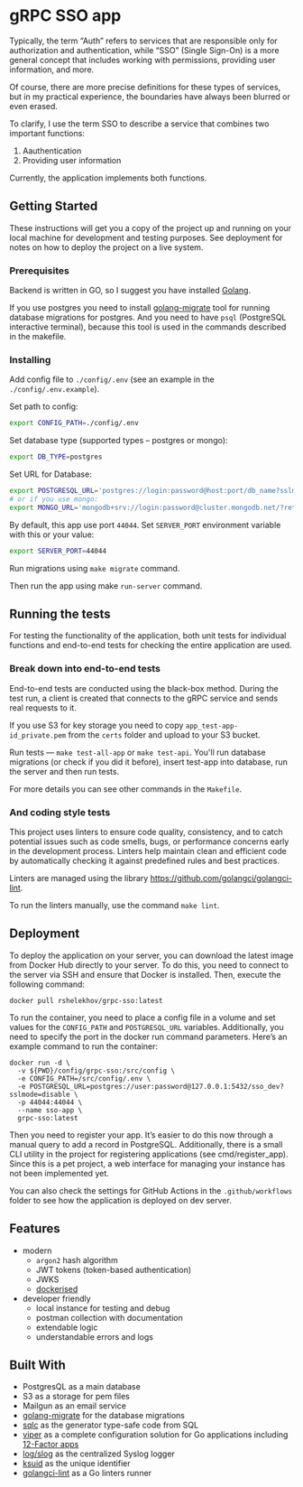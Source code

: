 # gRPC SSO app

Typically, the term “Auth” refers to services that are responsible only for authorization and authentication, while “SSO” (Single Sign-On) is a more general concept that includes working with permissions, providing user information, and more.

Of course, there are more precise definitions for these types of services, but in my practical experience, the boundaries have always been blurred or even erased.

To clarify, I use the term SSO to describe a service that combines two important functions:

1. Aauthentication
2. Providing user information

Currently, the application implements both functions.

## Getting Started

These instructions will get you a copy of the project up and running on your local machine for development and testing purposes. See deployment for notes on how to deploy the project on a live system.

### Prerequisites

Backend is written in GO, so I suggest you have installed [Golang](https://golang.org).

If you use postgres you need to install [golang-migrate](https://github.com/golang-migrate/migrate) tool for running database migrations for postgres. And you need to have `psql` (PostgreSQL interactive terminal), because this tool is used in the commands described in the makefile.

### Installing

Add config file to `./config/.env` (see an example in the `./config/.env.example`).

Set path to config:

```bash
export CONFIG_PATH=./config/.env
```

Set database type (supported types – postgres or mongo):

```bash
export DB_TYPE=postgres
```

Set URL for Database:

```bash
export POSTGRESQL_URL='postgres://login:password@host:port/db_name?sslmode=disable'
# or if you use mongo:
export MONGO_URL='mongodb+srv://login:password@cluster.mongodb.net/?retryWrites=true&w=majority&appName=Cluster'
```

By default, this app use port `44044`. Set `SERVER_PORT` environment variable with this or your value:

```bash
export SERVER_PORT=44044
```

Run migrations using `make migrate` command.

Then run the app using make `run-server` command.

## Running the tests

For testing the functionality of the application, both unit tests for individual functions and end-to-end tests for checking the entire application are used.

### Break down into end-to-end tests

End-to-end tests are conducted using the black-box method. During the test run, a client is created that connects to the gRPC service and sends real requests to it.

If you use S3 for key storage you need to copy `app_test-app-id_private.pem` from the `certs` folder and upload to your S3 bucket.

Run tests — `make test-all-app` or `make test-api`. You'll run database migrations (or check if you did it before), insert test-app into database, run the server and then run tests.

For more details you can see other commands in the `Makefile`.

### And coding style tests

This project uses linters to ensure code quality, consistency, and to catch potential issues such as code smells, bugs, or performance concerns early in the development process. Linters help maintain clean and efficient code by automatically checking it against predefined rules and best practices.

Linters are managed using the library https://github.com/golangci/golangci-lint.

To run the linters manually, use the command `make lint`.

## Deployment

To deploy the application on your server, you can download the latest image from Docker Hub directly to your server. To do this, you need to connect to the server via SSH and ensure that Docker is installed. Then, execute the following command:

```
docker pull rshelekhov/grpc-sso:latest
```

To run the container, you need to place a config file in a volume and set values for the `CONFIG_PATH` and `POSTGRESQL_URL` variables. Additionally, you need to specify the port in the docker run command parameters. Here’s an example command to run the container:

```
docker run -d \
  -v ${PWD}/config/grpc-sso:/src/config \
  -e CONFIG_PATH=/src/config/.env \
  -e POSTGRESQL_URL=postgres://user:password@127.0.0.1:5432/sso_dev?sslmode=disable \
  -p 44044:44044 \
  --name sso-app \
  grpc-sso:latest
```

Then you need to register your app. It’s easier to do this now through a manual query to add a record in PostgreSQL. Additionally, there is a small CLI utility in the project for registering applications (see cmd/register_app). Since this is a pet project, a web interface for managing your instance has not been implemented yet.

You can also check the settings for GitHub Actions in the `.github/workflows` folder to see how the application is deployed on dev server.

## Features

- modern
  - `argon2` hash algorithm
  - JWT tokens (token-based authentication)
  - JWKS
  - [dockerised](https://hub.docker.com/r/rshelekhov/grpc-sso)
- developer friendly
  - local instance for testing and debug
  - postman collection with documentation
  - extendable logic
  - understandable errors and logs

## Built With

- PostgresQL as a main database
- S3 as a storage for pem files
- Mailgun as an email service
- [golang-migrate](https://github.com/golang-migrate/migrate) for the database migrations
- [sqlc](https://github.com/sqlc-dev/sqlc) as the generator type-safe code from SQL
- [viper](https://github.com/spf13/viper) as a complete configuration solution for Go applications including [12-Factor apps](https://12factor.net/#the_twelve_factors)
- [log/slog](https://pkg.go.dev/log/slog) as the centralized Syslog logger
- [ksuid](https://github.com/segmentio/ksuid) as the unique identifier
- [golangci-lint](https://github.com/golangci/golangci-lint) as a Go linters runner

